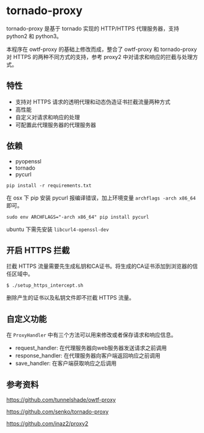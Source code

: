 # tornado-proxy

tornado-proxy 是基于 tornado 实现的 HTTP/HTTPS 代理服务器，支持 python2 和 python3。

本程序在 owtf-proxy 的基础上修改而成，整合了 owtf-proxy 和 tornado-proxy 对 HTTPS 的两种不同方式的支持，参考 proxy2 中对请求和响应的拦截与处理方式。

## 特性

* 支持对 HTTPS 请求的透明代理和动态伪造证书拦截流量两种方式
* 高性能
* 自定义对请求和响应的处理
* 可配置此代理服务器的代理服务器

## 依赖

* pyopenssl
* tornado
* pycurl

`pip install -r requirements.txt`

在 osx 下 pip 安装 pycurl 报编译错误，加上环境变量 `archflags -arch x86_64` 即可。

`sudo env ARCHFLAGS="-arch x86_64" pip install pycurl`

ubuntu 下需先安装 `libcurl4-openssl-dev`

## 开启 HTTPS 拦截

拦截 HTTPS 流量需要先生成私钥和CA证书。将生成的CA证书添加到浏览器的信任区域中。

`$ ./setup_https_intercept.sh`

删除产生的证书以及私钥文件即不拦截 HTTPS 流量。

## 自定义功能

在 `ProxyHandler` 中有三个方法可以用来修改或者保存请求和响应信息。

* request_handler: 在代理服务器向web服务器发送请求之前调用
* response_handler: 在代理服务器向客户端返回响应之前调用
* save_handler: 在客户端获取响应之后调用


## 参考资料

https://github.com/tunnelshade/owtf-proxy

https://github.com/senko/tornado-proxy

https://github.com/inaz2/proxy2
